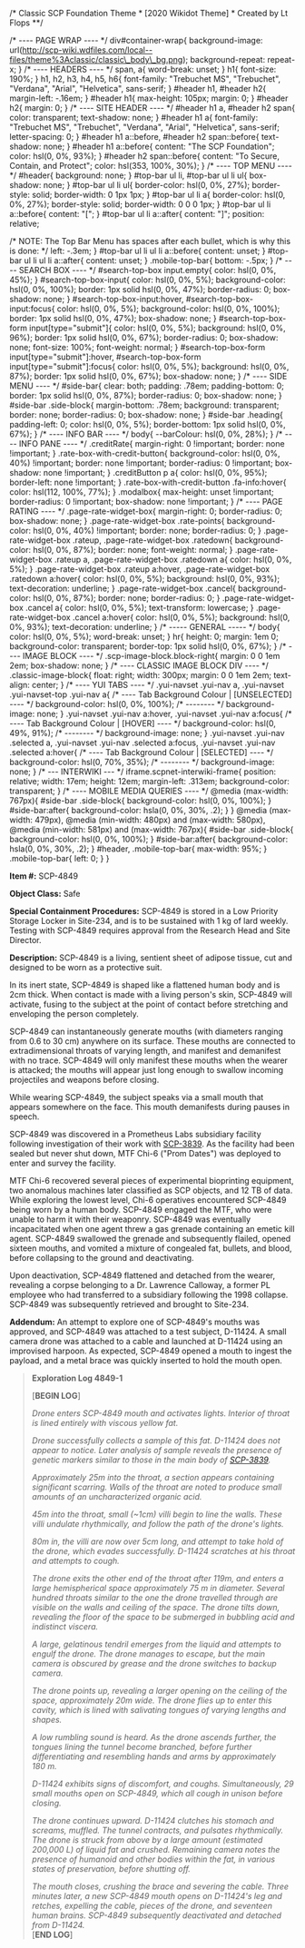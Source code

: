 /\* Classic SCP Foundation Theme \* \[2020 Wikidot Theme\] \* Created by Lt Flops \*\*/
 
/\* ---- PAGE WRAP ---- \*/ div#container-wrap{ background-image: url(http://scp-wiki.wdfiles.com/local--files/theme%3Aclassic/classic\_body\_bg.png); background-repeat: repeat-x; } /\* ---- HEADERS ---- \*/ span, a{ word-break: unset; } h1{ font-size: 190%; } h1, h2, h3, h4, h5, h6{ font-family: "Trebuchet MS", "Trebuchet", "Verdana", "Arial", "Helvetica", sans-serif; } #header h1, #header h2{ margin-left: -.16em; } #header h1{ max-height: 105px; margin: 0; } #header h2{ margin: 0; } /\* ---- SITE HEADER ---- \*/ #header h1 a, #header h2 span{ color: transparent; text-shadow: none; } #header h1 a{ font-family: "Trebuchet MS", "Trebuchet", "Verdana", "Arial", "Helvetica", sans-serif; letter-spacing: 0; } #header h1 a::before, #header h2 span::before{ text-shadow: none; } #header h1 a::before{ content: "The SCP Foundation"; color: hsl(0, 0%, 93%); } #header h2 span::before{ content: "To Secure, Contain, and Protect"; color: hsl(353, 100%, 30%); } /\* ---- TOP MENU ---- \*/ #header{ background: none; } #top-bar ul li, #top-bar ul li ul{ box-shadow: none; } #top-bar ul li ul{ border-color: hsl(0, 0%, 27%); border-style: solid; border-width: 0 1px 1px; } #top-bar ul li a{ border-color: hsl(0, 0%, 27%); border-style: solid; border-width: 0 0 0 1px; } #top-bar ul li a::before{ content: "\["; } #top-bar ul li a::after{ content: "\]"; position: relative;
 
/\* NOTE: The Top Bar Menu has spaces after each bullet, which is why this is done: \*/ left: -.3em; } #top-bar ul li ul li a::before{ content: unset; } #top-bar ul li ul li a::after{ content: unset; } .mobile-top-bar{ bottom: -.5px; } /\* ---- SEARCH BOX ---- \*/ #search-top-box input.empty{ color: hsl(0, 0%, 45%); } #search-top-box-input{ color: hsl(0, 0%, 5%); background-color: hsl(0, 0%, 100%); border: 1px solid hsl(0, 0%, 47%); border-radius: 0; box-shadow: none; } #search-top-box-input:hover, #search-top-box-input:focus{ color: hsl(0, 0%, 5%); background-color: hsl(0, 0%, 100%); border: 1px solid hsl(0, 0%, 47%); box-shadow: none; } #search-top-box-form input\[type\="submit"\]{ color: hsl(0, 0%, 5%); background: hsl(0, 0%, 96%); border: 1px solid hsl(0, 0%, 67%); border-radius: 0; box-shadow: none; font-size: 100%; font-weight: normal; } #search-top-box-form input\[type\="submit"\]:hover, #search-top-box-form input\[type\="submit"\]:focus{ color: hsl(0, 0%, 5%); background: hsl(0, 0%, 87%); border: 1px solid hsl(0, 0%, 67%); box-shadow: none; } /\* ---- SIDE MENU ---- \*/ #side-bar{ clear: both; padding: .78em; padding-bottom: 0; border: 1px solid hsl(0, 0%, 87%); border-radius: 0; box-shadow: none; } #side-bar .side-block{ margin-bottom: .78em; background: transparent; border: none; border-radius: 0; box-shadow: none; } #side-bar .heading{ padding-left: 0; color: hsl(0, 0%, 5%); border-bottom: 1px solid hsl(0, 0%, 67%); } /\* ---- INFO BAR ---- \*/ body{ --barColour: hsl(0, 0%, 28%); } /\* ---- INFO PANE ---- \*/ .creditRate{ margin-right: 0 !important; border: none !important; } .rate-box-with-credit-button{ background-color: hsl(0, 0%, 40%) !important; border: none !important; border-radius: 0 !important; box-shadow: none !important; } .creditButton p a{ color: hsl(0, 0%, 95%); border-left: none !important; } .rate-box-with-credit-button .fa-info:hover{ color: hsl(112, 100%, 77%); } .modalbox{ max-height: unset !important; border-radius: 0 !important; box-shadow: none !important; } /\* ---- PAGE RATING ---- \*/ .page-rate-widget-box{ margin-right: 0; border-radius: 0; box-shadow: none; } .page-rate-widget-box .rate-points{ background-color: hsl(0, 0%, 40%) !important; border: none; border-radius: 0; } .page-rate-widget-box .rateup, .page-rate-widget-box .ratedown{ background-color: hsl(0, 0%, 87%); border: none; font-weight: normal; } .page-rate-widget-box .rateup a, .page-rate-widget-box .ratedown a{ color: hsl(0, 0%, 5%); } .page-rate-widget-box .rateup a:hover, .page-rate-widget-box .ratedown a:hover{ color: hsl(0, 0%, 5%); background: hsl(0, 0%, 93%); text-decoration: underline; } .page-rate-widget-box .cancel{ background-color: hsl(0, 0%, 87%); border: none; border-radius: 0; } .page-rate-widget-box .cancel a{ color: hsl(0, 0%, 5%); text-transform: lowercase; } .page-rate-widget-box .cancel a:hover{ color: hsl(0, 0%, 5%); background: hsl(0, 0%, 93%); text-decoration: underline; } /\* ----- GENERAL ----- \*/ body{ color: hsl(0, 0%, 5%); word-break: unset; } hr{ height: 0; margin: 1em 0; background-color: transparent; border-top: 1px solid hsl(0, 0%, 67%); } /\* ---- IMAGE BLOCK ---- \*/ .scp-image-block.block-right{ margin: 0 0 1em 2em; box-shadow: none; } /\* ---- CLASSIC IMAGE BLOCK DIV ---- \*/ .classic-image-block{ float: right; width: 300px; margin: 0 0 1em 2em; text-align: center; } /\* ---- YUI TABS ---- \*/ .yui-navset .yui-nav a, .yui-navset .yui-navset-top .yui-nav a{ /\* ---- Tab Background Colour | \[UNSELECTED\] ---- \*/ background-color: hsl(0, 0%, 100%);
    /\* -------- \*/ background-image: none; } .yui-navset .yui-nav a:hover, .yui-navset .yui-nav a:focus{ /\* ---- Tab Background Colour | \[HOVER\] ---- \*/ background-color: hsl(0, 49%, 91%);
    /\* -------- \*/ background-image: none; } .yui-navset .yui-nav .selected a, .yui-navset .yui-nav .selected a:focus, .yui-navset .yui-nav .selected a:hover{ /\* ---- Tab Background Colour | \[SELECTED\] ---- \*/ background-color: hsl(0, 70%, 35%);
    /\* -------- \*/ background-image: none; } /\* --- INTERWIKI --- \*/ iframe.scpnet-interwiki-frame{ position: relative; width: 17em; height: 12em; margin-left: .313em; background-color: transparent; } /\* ---- MOBILE MEDIA QUERIES ---- \*/ @media (max-width: 767px){ #side-bar .side-block{ background-color: hsl(0, 0%, 100%); } #side-bar:after{ background-color: hsla(0, 0%, 30%, .2); } } @media (max-width: 479px), @media (min-width: 480px) and (max-width: 580px), @media (min-width: 581px) and (max-width: 767px){ #side-bar .side-block{ background-color: hsl(0, 0%, 100%); } #side-bar:after{ background-color: hsla(0, 0%, 30%, .2); } #header, .mobile-top-bar{ max-width: 95%; } .mobile-top-bar{ left: 0; } }

  
**Item #:** SCP-4849

**Object Class:** Safe

**Special Containment Procedures:** SCP-4849 is stored in a Low Priority Storage Locker in Site-234, and is to be sustained with 1 kg of lard weekly. Testing with SCP-4849 requires approval from the Research Head and Site Director.

**Description:** SCP-4849 is a living, sentient sheet of adipose tissue, cut and designed to be worn as a protective suit.

In its inert state, SCP-4849 is shaped like a flattened human body and is 2cm thick. When contact is made with a living person's skin, SCP-4849 will activate, fusing to the subject at the point of contact before stretching and enveloping the person completely.

SCP-4849 can instantaneously generate mouths (with diameters ranging from 0.6 to 30 cm) anywhere on its surface. These mouths are connected to extradimensional throats of varying length, and manifest and demanifest with no trace. SCP-4849 will only manifest these mouths when the wearer is attacked; the mouths will appear just long enough to swallow incoming projectiles and weapons before closing.

While wearing SCP-4849, the subject speaks via a small mouth that appears somewhere on the face. This mouth demanifests during pauses in speech.

SCP-4849 was discovered in a Prometheus Labs subsidiary facility following investigation of their work with [SCP-3839](/scp-3839). As the facility had been sealed but never shut down, MTF Chi-6 ("Prom Dates") was deployed to enter and survey the facility.

MTF Chi-6 recovered several pieces of experimental bioprinting equipment, two anomalous machines later classified as SCP objects, and 12 TB of data. While exploring the lowest level, Chi-6 operatives encountered SCP-4849 being worn by a human body. SCP-4849 engaged the MTF, who were unable to harm it with their weaponry. SCP-4849 was eventually incapacitated when one agent threw a gas grenade containing an emetic kill agent. SCP-4849 swallowed the grenade and subsequently flailed, opened sixteen mouths, and vomited a mixture of congealed fat, bullets, and blood, before collapsing to the ground and deactivating.

Upon deactivation, SCP-4849 flattened and detached from the wearer, revealing a corpse belonging to a Dr. Lawrence Calloway, a former PL employee who had transferred to a subsidiary following the 1998 collapse. SCP-4849 was subsequently retrieved and brought to Site-234.

**Addendum:** An attempt to explore one of SCP-4849's mouths was approved, and SCP-4849 was attached to a test subject, D-11424. A small camera drone was attached to a cable and launched at D-11424 using an improvised harpoon. As expected, SCP-4849 opened a mouth to ingest the payload, and a metal brace was quickly inserted to hold the mouth open.

> **Exploration Log 4849-1**
> 
> \[**BEGIN LOG**\]
> 
> _Drone enters SCP-4849 mouth and activates lights. Interior of throat is lined entirely with viscous yellow fat._
> 
> _Drone successfully collects a sample of this fat. D-11424 does not appear to notice. Later analysis of sample reveals the presence of genetic markers similar to those in the main body of [SCP-3839](/scp-3839)._
> 
> _Approximately 25m into the throat, a section appears containing significant scarring. Walls of the throat are noted to produce small amounts of an uncharacterized organic acid._
> 
> _45m into the throat, small (~1cm) villi begin to line the walls. These villi undulate rhythmically, and follow the path of the drone's lights._
> 
> _80m in, the villi are now over 5cm long, and attempt to take hold of the drone, which evades successfully. D-11424 scratches at his throat and attempts to cough._
> 
> _The drone exits the other end of the throat after 119m, and enters a large hemispherical space approximately 75 m in diameter. Several hundred throats similar to the one the drone travelled through are visible on the walls and ceiling of the space. The drone tilts down, revealing the floor of the space to be submerged in bubbling acid and indistinct viscera._
> 
> _A large, gelatinous tendril emerges from the liquid and attempts to engulf the drone. The drone manages to escape, but the main camera is obscured by grease and the drone switches to backup camera._
> 
> _The drone points up, revealing a larger opening on the ceiling of the space, approximately 20m wide. The drone flies up to enter this cavity, which is lined with salivating tongues of varying lengths and shapes._
> 
> _A low rumbling sound is heard. As the drone ascends further, the tongues lining the tunnel become branched, before further differentiating and resembling hands and arms by approximately 180 m._
> 
> _D-11424 exhibits signs of discomfort, and coughs. Simultaneously, 29 small mouths open on SCP-4849, which all cough in unison before closing._
> 
> _The drone continues upward. D-11424 clutches his stomach and screams, muffled. The tunnel contracts, and pulsates rhythmically. The drone is struck from above by a large amount (estimated 200,000 L) of liquid fat and crushed. Remaining camera notes the presence of humanoid and other bodies within the fat, in various states of preservation, before shutting off._
> 
> _The mouth closes, crushing the brace and severing the cable. Three minutes later, a new SCP-4849 mouth opens on D-11424's leg and retches, expelling the cable, pieces of the drone, and seventeen human brains. SCP-4849 subsequently deactivated and detached from D-11424._  
> \[**END LOG**\]